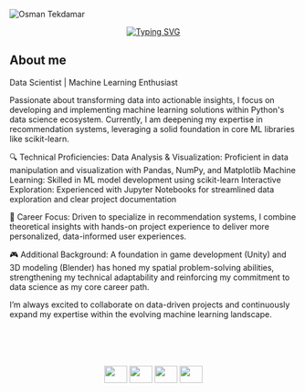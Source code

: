 ![Osman Tekdamar](https://github.com/user-attachments/assets/7346862a-0900-4551-809d-b0104077a293)




<p align="center">
  <a href="https://git.io/typing-svg"><img src="https://readme-typing-svg.demolab.com?font=Fira+Code&pause=1000&color=FFFFFF&center=true&width=435&lines=Hello+I'm+Osman;I+improve+myself+in+the+field;Data Science." alt="Typing SVG" />
  </a>
</p>

<p>
  
  
  <h2>About me</h2>
    
Data Scientist | Machine Learning Enthusiast

Passionate about transforming data into actionable insights, I focus on developing and implementing machine learning solutions within Python's data science ecosystem. Currently, I am deepening my expertise in recommendation systems, leveraging a solid foundation in core ML libraries like scikit-learn.

🔍 Technical Proficiencies:
Data Analysis & Visualization: Proficient in data manipulation and visualization with Pandas, NumPy, and Matplotlib
Machine Learning: Skilled in ML model development using scikit-learn
Interactive Exploration: Experienced with Jupyter Notebooks for streamlined data exploration and clear project documentation

🎯 Career Focus:
Driven to specialize in recommendation systems, I combine theoretical insights with hands-on project experience to deliver more personalized, data-informed user experiences.

🎮 Additional Background:
A foundation in game development (Unity) and 3D modeling (Blender) has honed my spatial problem-solving abilities, strengthening my technical adaptability and reinforcing my commitment to data science as my core career path.

I’m always excited to collaborate on data-driven projects and continuously expand my expertise within the evolving machine learning landscape.
  <br><br><br><br><br>
</p>

<p align="center">
  
  <a href="https://www.linkedin.com/in/osman-tekdamar-324ba4251" target="blank" style="text-decoration: none;">
    <img align="center" src="https://www.refugies-gironde.fr/content/uploads/2022/12/lkd.png" alt="" height="30" width="40" />
  </a>
  
  <a href="https://www.kaggle.com/osmantekdamar" target="blank" style="text-decoration: none;">
    <img align="center" src="https://cdn4.iconfinder.com/data/icons/logos-and-brands/512/189_Kaggle_logo_logos-1024.png" alt="" height="30" width="40" />
  </a>

  <a href="https://leetcode.com/osman_tkdmr/" target="blank" style="text-decoration: none;">
    <img align="center" src="https://i0.wp.com/turingplanet.org/wp-content/uploads/2020/05/LeetCode_logo.png" alt="" height="30" width="40" />
  </a>

  <a href="mailto:osmantekdmr@gmail.com" target="blank" style="text-decoration: none;">
    <img align="center" src="https://github.com/user-attachments/assets/d3856b8b-b000-4d36-a411-dceb70c4a36e" alt="" height="30" width="40" />
  </a>
  

</p>



